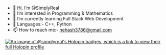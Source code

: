 - 👋 Hi, I’m @SimplyReal
- 👀 I’m interested in Programming & Mathematics 
- 🌱 I’m currently learning Full Stack Web Development
- 💞️ Languages:- C++, Python
- 📫 How to reach me:- nehash3786@gmail.com

<!---
SimplyReal/SimplyReal is a ✨ special ✨ repository because its `README.md` (this file) appears on your GitHub profile.
You can click the Preview link to take a look at your changes.
--->

[![An image of @simplyreal's Holopin badges, which is a link to view their full Holopin profile](https://holopin.me/simplyreal)](https://holopin.io/@simplyreal)
<div style='display:flex; align-items:center; gap: 10px;' align='center'><a href="https://gssoc.girlscript.tech/leaderboard">

